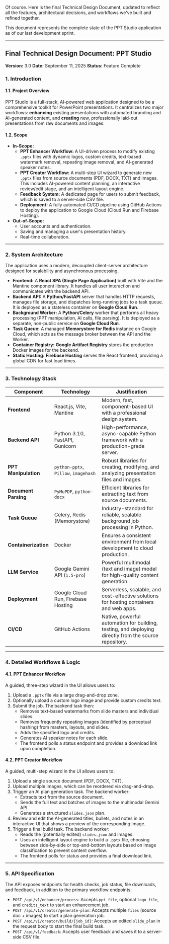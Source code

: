 Of course. Here is the final Technical Design Document, updated to reflect all the features, architectural decisions, and workflows we've built and refined together.

This document represents the complete state of the PPT Studio application as of our last development sprint.

***
## Final Technical Design Document: PPT Studio

**Version:** 3.0
**Date:** September 11, 2025
**Status:** Feature Complete

### 1. Introduction

#### 1.1. Project Overview
PPT Studio is a full-stack, AI-powered web application designed to be a comprehensive toolkit for PowerPoint presentations. It centralizes two major workflows: **enhancing** existing presentations with automated branding and AI-generated content, and **creating** new, professionally laid-out presentations from raw documents and images.

#### 1.2. Scope
* **In-Scope:**
    * **PPT Enhancer Workflow:** A UI-driven process to modify existing `.pptx` files with dynamic logos, custom credits, text-based watermark removal, repeating image removal, and AI-generated speaker notes.
    * **PPT Creator Workflow:** A multi-step UI wizard to generate new `.pptx` files from source documents (PDF, DOCX, TXT) and images. This includes AI-powered content planning, an interactive review/edit stage, and an intelligent layout engine.
    * **Feedback System:** A dedicated page for users to submit feedback, which is saved to a server-side CSV file.
    * **Deployment:** A fully automated CI/CD pipeline using GitHub Actions to deploy the application to Google Cloud (Cloud Run and Firebase Hosting).
* **Out-of-Scope:**
    * User accounts and authentication.
    * Saving and managing a user's presentation history.
    * Real-time collaboration.

---
### 2. System Architecture
The application uses a modern, decoupled client-server architecture designed for scalability and asynchronous processing.



* **Frontend:** A **React SPA (Single Page Application)** built with Vite and the Mantine component library. It handles all user interaction and communicates with the backend API.
* **Backend API:** A **Python/FastAPI** server that handles HTTP requests, manages file storage, and dispatches long-running jobs to a task queue. It is deployed as a stateless container on **Google Cloud Run**.
* **Background Worker:** A **Python/Celery** worker that performs all heavy processing (PPT manipulation, AI calls, file parsing). It is deployed as a separate, non-public service on **Google Cloud Run**.
* **Task Queue:** A managed **Memorystore for Redis** instance on Google Cloud, which acts as the message broker between the API and the Worker.
* **Container Registry:** **Google Artifact Registry** stores the production Docker images for the backend.
* **Static Hosting:** **Firebase Hosting** serves the React frontend, providing a global CDN for fast load times.

---
### 3. Technology Stack

| Component | Technology | Justification |
|---|---|---|
| **Frontend** | React.js, Vite, Mantine | Modern, fast, component-based UI with a professional design system. |
| **Backend API** | Python 3.10, FastAPI, Gunicorn | High-performance, async-capable Python framework with a production-grade server. |
| **PPT Manipulation** | `python-pptx`, `Pillow`, `imagehash` | Robust libraries for creating, modifying, and analyzing presentation files and images. |
| **Document Parsing**| `PyMuPDF`, `python-docx` | Efficient libraries for extracting text from source documents. |
| **Task Queue** | Celery, Redis (Memorystore) | Industry-standard for reliable, scalable background job processing in Python. |
| **Containerization**| Docker | Ensures a consistent environment from local development to cloud production. |
| **LLM Service** | Google Gemini API (`1.5-pro`) | Powerful multimodal (text and image) model for high-quality content generation. |
| **Deployment** | Google Cloud Run, Firebase Hosting | Serverless, scalable, and cost-effective solutions for hosting containers and web apps. |
| **CI/CD** | GitHub Actions | Native, powerful automation for building, testing, and deploying directly from the source repository. |

---
### 4. Detailed Workflows & Logic

#### 4.1. PPT Enhancer Workflow
A guided, three-step wizard in the UI allows users to:
1.  Upload a `.pptx` file via a large drag-and-drop zone.
2.  Optionally upload a custom logo image and provide custom credits text.
3.  Submit the job. The backend task then:
    * Removes text-based watermarks from slide masters and individual slides.
    * Removes frequently repeating images (identified by perceptual hashing) from masters, layouts, and slides.
    * Adds the specified logo and credits.
    * Generates AI speaker notes for each slide.
    * The frontend polls a status endpoint and provides a download link upon completion.

#### 4.2. PPT Creator Workflow
A guided, multi-step wizard in the UI allows users to:
1.  Upload a single source document (PDF, DOCX, TXT).
2.  Upload multiple images, which can be reordered via drag-and-drop.
3.  Trigger an AI plan generation task. The backend worker:
    * Extracts text from the source document.
    * Sends the full text and batches of images to the multimodal Gemini API.
    * Generates a structured `slides.json` plan.
4.  Review and edit the AI-generated titles, bullets, and notes in an interactive UI that shows a preview of the corresponding image.
5.  Trigger a final build task. The backend worker:
    * Reads the (potentially edited) `slides.json` and images.
    * Uses an intelligent layout engine to build a `.pptx` file, choosing between side-by-side or top-and-bottom layouts based on image classification to prevent content overflow.
    * The frontend polls for status and provides a final download link.

---
### 5. API Specification
The API exposes endpoints for health checks, job status, file downloads, and feedback, in addition to the primary workflow endpoints:

* `POST /api/v1/enhancer/process`: Accepts `ppt_file`, optional `logo_file`, and `credits_text` to start an enhancement job.
* `POST /api/v1/creator/generate-plan`: Accepts multiple `files` (source doc + images) to start a plan generation job.
* `POST /api/v1/creator/build/{job_id}`: Accepts an edited `slide_plan` in the request body to start the final build task.
* `POST /api/v1/feedback`: Accepts user feedback and saves it to a server-side CSV file.